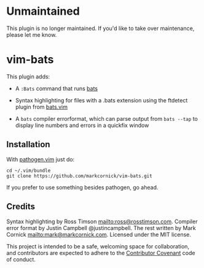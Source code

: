 # Unmaintained

This plugin is no longer maintained. If you'd like to take over
maintenance, please let me know.

# vim-bats

This plugin adds:

-   A `:Bats` command that runs [bats](https://github.com/sstephenson/bats)

-   Syntax highlighting for files with a .bats extension using the ftdetect
    plugin from [bats.vim](http://www.vim.org/scripts/script.php?script_id=4628)

-   A `bats` compiler errorformat, which can parse output from `bats --tap` to
    display line numbers and errors in a quickfix window

## Installation

With [pathogen.vim](https://github.com/tpope/vim-pathogen) just do:

    cd ~/.vim/bundle
    git clone https://github.com/markcornick/vim-bats.git

If you prefer to use something besides pathogen, go ahead.

## Credits

Syntax highlighting by Ross Timson <mailto:ross@rosstimson.com>.
Compiler error format by Justin Campbell @justincampbell. The rest
written by Mark Cornick <mailto:mark@markcornick.com>. Licensed under the MIT
license.

This project is intended to be a safe, welcoming space for collaboration, and
contributors are expected to adhere to the [Contributor
Covenant](http://contributor-covenant.org) code of conduct.
